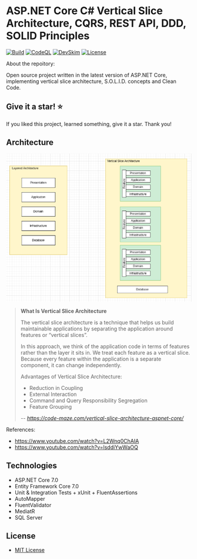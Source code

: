 # ASP.NET Core C# Vertical Slice Architecture, CQRS, REST API, DDD, SOLID Principles

[![Build](https://github.com/jeangatto/ASP.NET-Core-Vertical-Slice-Architecture/actions/workflows/dotnet.yml/badge.svg)](https://github.com/jeangatto/ASP.NET-Core-Vertical-Slice-Architecture/actions/workflows/dotnet.yml)
[![CodeQL](https://github.com/jeangatto/ASP.NET-Core-Vertical-Slice-Architecture/actions/workflows/codeql-analysis.yml/badge.svg)](https://github.com/jeangatto/ASP.NET-Core-Vertical-Slice-Architecture/actions/workflows/codeql-analysis.yml)
[![DevSkim](https://github.com/jeangatto/ASP.NET-Core-Vertical-Slice-Architecture/actions/workflows/devskim-analysis.yml/badge.svg)](https://github.com/jeangatto/ASP.NET-Core-Vertical-Slice-Architecture/actions/workflows/devskim-analysis.yml)
[![License](https://img.shields.io/github/license/jeangatto/ASP.NET-Core-Clean-Architecture-CQRS-Event-Sourcing.svg)](LICENSE)

About the repoitory:

Open source project written in the latest version of ASP.NET Core, implementing vertical slice architecture, S.O.L.I.D. concepts and Clean Code.

## Give it a star! ⭐

If you liked this project, learned something, give it a star. Thank you!

## **Architecture**

![Vertical Slice Architecture](img/vertical-slice.png "Vertical Slice Architecture")

> **What Is Vertical Slice Architecture**
> 
> The vertical slice architecture is a technique that helps us build maintainable applications by separating the application around features or “vertical slices”. 
> 
> In this approach, we think of the application code in terms of features rather than the layer it sits in. We treat each feature as a vertical slice. Because every feature within the application is a separate component, it can change independently. 
> 
> Advantages of Vertical Slice Architecture:
> - Reduction in Coupling
> - External Interaction
> - Command and Query Responsibility Segregation
> - Feature Grouping
>
> -- <cite>https://code-maze.com/vertical-slice-architecture-aspnet-core/</cite>

References:
- https://www.youtube.com/watch?v=L2Wnq0ChAIA
- https://www.youtube.com/watch?v=lsddiYwWaOQ

## **Technologies**

- ASP.NET Core 7.0
- Entity Framework Core 7.0
- Unit & Integration Tests + xUnit + FluentAssertions
- AutoMapper
- FluentValidator
- MediatR
- SQL Server

## License

- [MIT License](https://github.com/jeangatto/ASP.NET-Core-Vertical-Slice-Architecture/blob/main/LICENSE)